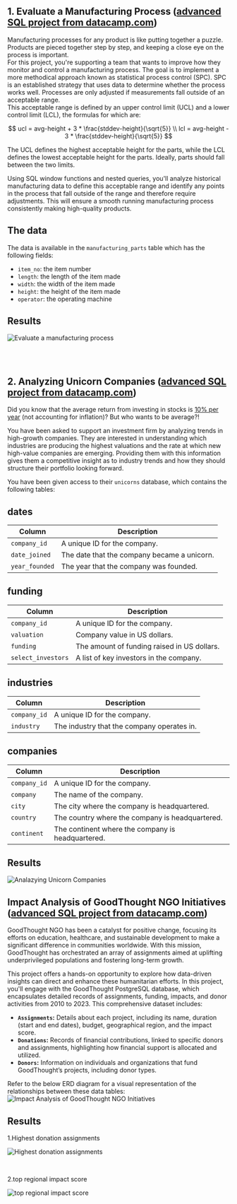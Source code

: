## 1. Evaluate a Manufacturing Process ([advanced SQL project from datacamp.com](https://app.datacamp.com/learn/projects/2044))

Manufacturing processes for any product is like putting together a puzzle. Products are pieced together step by step, and keeping a close eye on the process is important.  
For this project, you're supporting a team that wants to improve how they monitor and control a manufacturing process. The goal is to implement a more methodical approach known as statistical process control (SPC). SPC is an established strategy that uses data to determine whether the process works well. Processes are only adjusted if measurements fall outside of an acceptable range.  
This acceptable range is defined by an upper control limit (UCL) and a lower control limit (LCL), the formulas for which are:

$$
ucl = avg-height + 3 * \frac{stddev-height}{\sqrt{5}} \\
lcl = avg-height - 3 * \frac{stddev-height}{\sqrt{5}}
$$

The UCL defines the highest acceptable height for the parts, while the LCL defines the lowest acceptable height for the parts. Ideally, parts should fall between the two limits.

Using SQL window functions and nested queries, you'll analyze historical manufacturing data to define this acceptable range and identify any points in the process that fall outside of the range and therefore require adjustments. This will ensure a smooth running manufacturing process consistently making high-quality products.


## The data
The data is available in the `manufacturing_parts` table which has the following fields:
- `item_no`: the item number
- `length`: the length of the item made
- `width`: the width of the item made
- `height`: the height of the item made
- `operator`: the operating machine

## Results
![Evaluate a manufacturing process](https://github.com/Sobhan-h/SQL-Projects/blob/master/Result%20(Evaluate%20a%20manufacuting%20process).png)

<br>  <!-- Add another line break for spacing -->
<br>  <!-- Add another line break for spacing -->

## 2. Analyzing Unicorn Companies ([advanced SQL project from datacamp.com](https://app.datacamp.com/learn/projects/1531))

Did you know that the average return from investing in stocks is [10% per year](https://www.nerdwallet.com/article/investing/average-stock-market-return) (not accounting for inflation)? But who wants to be average?! 

You have been asked to support an investment firm by analyzing trends in high-growth companies. They are interested in understanding which industries are producing the highest valuations and the rate at which new high-value companies are emerging. Providing them with this information gives them a competitive insight as to industry trends and how they should structure their portfolio looking forward.

You have been given access to their `unicorns` database, which contains the following tables:

## dates
| Column       | Description                                  |
|------------- |--------------------------------------------- |
| `company_id`   | A unique ID for the company.                 |
| `date_joined` | The date that the company became a unicorn.  |
| `year_founded` | The year that the company was founded.       |

## funding
| Column           | Description                                  |
|----------------- |--------------------------------------------- |
| `company_id`       | A unique ID for the company.                 |
| `valuation`        | Company value in US dollars.                 |
| `funding`          | The amount of funding raised in US dollars.  |
| `select_investors` | A list of key investors in the company.      |

## industries
| Column       | Description                                  |
|------------- |--------------------------------------------- |
| `company_id`   | A unique ID for the company.                 |
| `industry`     | The industry that the company operates in.   |

## companies
| Column       | Description                                       |
|------------- |-------------------------------------------------- |
| `company_id`   | A unique ID for the company.                      |
| `company`      | The name of the company.                          |
| `city`         | The city where the company is headquartered.      |
| `country`      | The country where the company is headquartered.   |
| `continent`    | The continent where the company is headquartered. |


## Results
![Analazying Unicorn Companies](https://github.com/Sobhan-h/SQL-Projects/blob/master/Result%20(Analyzing%20Unicorn%20Companies).png)

## Impact Analysis of GoodThought NGO Initiatives ([advanced SQL project from datacamp.com](https://app.datacamp.com/learn/projects/2190))

GoodThought NGO has been a catalyst for positive change, focusing its efforts on education, healthcare, and sustainable development to make a significant difference in communities worldwide. With this mission, GoodThought has orchestrated an array of assignments aimed at uplifting underprivileged populations and fostering long-term growth.

This project offers a hands-on opportunity to explore how data-driven insights can direct and enhance these humanitarian efforts. In this project, you'll engage with the GoodThought PostgreSQL database, which encapsulates detailed records of assignments, funding, impacts, and donor activities from 2010 to 2023. This comprehensive dataset includes:

- **`Assignments`:** Details about each project, including its name, duration (start and end dates), budget, geographical region, and the impact score.
- **`Donations`:** Records of financial contributions, linked to specific donors and assignments, highlighting how financial support is allocated and utilized.
- **`Donors`:** Information on individuals and organizations that fund GoodThought’s projects, including donor types.

Refer to the below ERD diagram for a visual representation of the relationships between these data tables:
![Impact Analysis of GoodThought NGO Initiatives](https://github.com/Sobhan-h/SQL-Projects/blob/master/Tables%20(Impact%20Analysis%20of%20GoodThought%20NGO%20Initiatives).png)

## Results
1.Highest donation assignments

![Highest donation assignments](https://github.com/Sobhan-h/SQL-Projects/blob/master/Results%20(highest%20donation%20assignments).png)

<br>  <!-- Add another line break for spacing -->

2.top regional impact score

![top regional impact score](https://github.com/Sobhan-h/SQL-Projects/blob/master/Results%20(top%20regional%20impact%20assignments).png)
